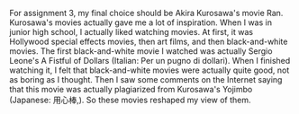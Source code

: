 For assignment 3, my final choice should be Akira Kurosawa's movie Ran. Kurosawa's movies actually gave me a lot of inspiration. When I was in junior high school, I actually liked watching movies. At first, it was Hollywood special effects movies, then art films, and then black-and-white movies. The first black-and-white movie I watched was actually Sergio Leone's A Fistful of Dollars (Italian: Per un pugno di dollari). When I finished watching it, I felt that black-and-white movies were actually quite good, not as boring as I thought. Then I saw some comments on the Internet saying that this movie was actually plagiarized from Kurosawa's Yojimbo (Japanese: 用心棒,). So these movies reshaped my view of them.

